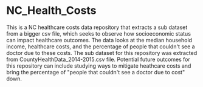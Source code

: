 # NC_Health_Costs

This is a NC healthcare costs data repository that extracts a sub dataset from a bigger csv file, which seeks to observe how socioeconomic status can impact healthcare outcomes. The data looks at the median household income, healthcare costs, and the percentage of people that couldn't see a doctor due to these costs. The sub dataset for this repository was extracted from CountyHealthData_2014-2015.csv file. Potential future outcomes for this repository can include studying ways to mitigate heathcare costs and bring the percentage of "people that couldn't see a doctor due to cost" down. 
